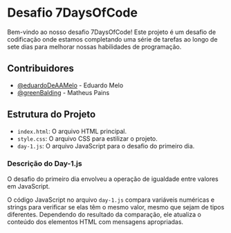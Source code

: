 # Desafio 7DaysOfCode

Bem-vindo ao nosso desafio 7DaysOfCode! Este projeto é um desafio de codificação onde estamos completando uma série de tarefas ao longo de sete dias para melhorar nossas habilidades de programação.

## Contribuidores

- [@eduardoDeAAMelo](https://github.com/eduardoDeAAMelo) - Eduardo Melo
- [@greenBalding](https://github.com/greenBalding) - Matheus Pains

## Estrutura do Projeto

- `index.html`: O arquivo HTML principal.
- `style.css`: O arquivo CSS para estilizar o projeto.
- `day-1.js`: O arquivo JavaScript para o desafio do primeiro dia.

### Descrição do Day-1.js

O desafio do primeiro dia envolveu a operação de igualdade entre valores em JavaScript.

O código JavaScript no arquivo `day-1.js` compara variáveis numéricas e strings para verificar se elas têm o mesmo valor, mesmo que sejam de tipos diferentes. Dependendo do resultado da comparação, ele atualiza o conteúdo dos elementos HTML com mensagens apropriadas.